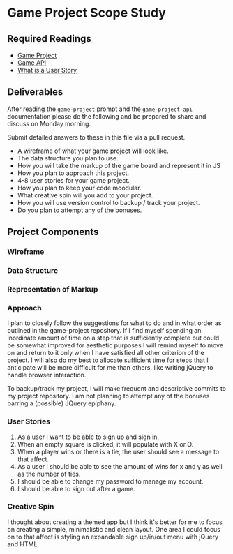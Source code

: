 # Game Project Scope Study

## Required Readings

-   [Game Project](https://github.com/ga-wdi-boston/game-project)
-   [Game API](https://github.com/ga-wdi-boston/game-project-api)
-   [What is a User Story](http://searchsoftwarequality.techtarget.com/definition/user-story)

## Deliverables

After reading the `game-project` prompt and the `game-project-api` documentation
please do the following and be prepared to share and discuss on Monday morning.

Submit detailed answers to these in this file via a pull request.

-   A wireframe of what your game project will look like.
-   The data structure you plan to use.
-   How you will take the markup of the game board and represent it in JS
-   How you plan to approach this project.
-   4-8 user stories for your game project.
-   How you plan to keep your code moodular.
-   What creative spin will you add to your project.
-   How you will use version control to backup / track your project.
-   Do you plan to attempt any of the bonuses.

## Project Components

### Wireframe

### Data Structure

### Representation of Markup

### Approach

I plan to closely follow the suggestions for what to do and in what order as outlined in the game-project repository.  If I find myself spending an inordinate amount of time on a step that is sufficiently complete but could be somewhat improved for aesthetic purposes I will remind myself to move on and return to it only when I have satisfied all other criterion of the project.  I will also do my best to allocate sufficient time for steps that I anticipate will be more difficult for me than others, like writing jQuery to handle browser interaction.

To backup/track my project, I will make frequent and descriptive commits to my project repository. I am not planning to attempt any of the bonuses barring a (possible) JQuery epiphany.

### User Stories

1.  As a user I want to be able to sign up and sign in.
1.  When an empty square is clicked, it will populate with X or O.
1.  When a player wins or there is a tie, the user should see a message to that affect.
1.  As a user I should be able to see the amount of wins for x and y as well as the number of ties.
1.  I should be able to change my password to manage my account.
1.  I should be able to sign out after a game.

### Creative Spin

I thought about creating a themed app but I think it's better for me to focus on creating a simple, minimalistic and clean layout.  One area I could focus on to that affect is styling an expandable sign up/in/out menu with jQuery and HTML.
